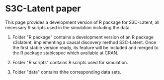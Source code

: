 # S3C-Latent paper

This page provides a development version of R package for S3C-Latent, all necessary R scripts used in the simulation including the data.

1. Folder "R package" contains a development version of an R package s3clatent, implementing a causal discovery method S3C-Latent. Once the first stable version ready, its feature will be included and merged to the R package stablespec which available at CRAN.

2. Folder "R scripts" contains R scripts used for simulation.

3. Folder "data" contains thhe corresponding data sets. 
